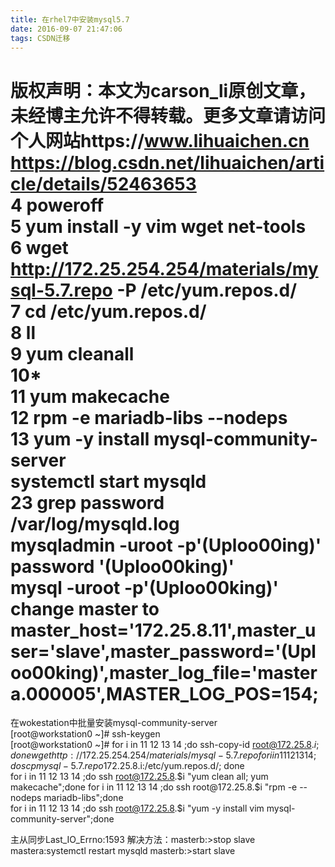 ```yaml
---
title: 在rhel7中安装mysql5.7
date: 2016-09-07 21:47:06
tags: CSDN迁移
---
```

 版权声明：本文为carson_li原创文章，未经博主允许不得转载。更多文章请访问个人网站https://www.lihuaichen.cn https://blog.csdn.net/lihuaichen/article/details/52463653   
  4 poweroff  
 5 yum install -y vim wget net-tools  
 6 wget http://172.25.254.254/materials/mysql-5.7.repo -P /etc/yum.repos.d/  
 7 cd /etc/yum.repos.d/  
 8 ll  
 9 yum cleanall  
 10*   
 11 yum makecache  
 12 rpm -e mariadb-libs --nodeps  
 13 yum -y install mysql-community-server  
 systemctl start mysqld  
 23 grep password /var/log/mysqld.log   
 mysqladmin -uroot -p'(Uploo00ing)' password '(Uploo00king)'  
 mysql -uroot -p'(Uploo00king)'  
 change master to master_host='172.25.8.11',master_user='slave',master_password='(Uploo00king)',master_log_file='mastera.000005',MASTER_LOG_POS=154;  
 =============================================================  
 在wokestation中批量安装mysql-community-server  
 [root@workstation0 ~]# ssh-keygen  
 [root@workstation0 ~]# for i in 11 12 13 14 ;do ssh-copy-id root@172.25.8.$i;done  
 wget http://172.25.254.254/materials/mysql-5.7.repo  
 for i in 11 12 13 14;do scp mysql-5.7.repo 172.25.8.$i:/etc/yum.repos.d/; done  
 for i in 11 12 13 14 ;do ssh root@172.25.8.$i "yum clean all; yum makecache";done  
 for i in 11 12 13 14 ;do ssh root@172.25.8.$i "rpm -e --nodeps mariadb-libs";done  
 for i in 11 12 13 14 ;do ssh root@172.25.8.$i "yum -y install vim mysql-community-server";done  
  
  
  
  
  
  
 主从同步Last_IO_Errno:1593 解决方法：masterb:>stop slave mastera:systemctl restart mysqld masterb:>start slave  
  
   
 